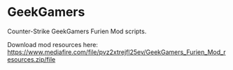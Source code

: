 # GeekGamers

Counter-Strike GeekGamers Furien Mod scripts.

Download mod resources here:
https://www.mediafire.com/file/pvz2xtrejfl25ev/GeekGamers_Furien_Mod_resources.zip/file
